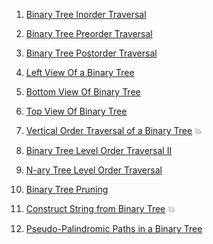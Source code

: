 1) [Binary Tree Inorder Traversal](https://leetcode.com/problems/binary-tree-inorder-traversal/)

2) [Binary Tree Preorder Traversal](https://leetcode.com/problems/binary-tree-preorder-traversal/)

3) [Binary Tree Postorder Traversal](https://leetcode.com/problems/binary-tree-postorder-traversal/)

4) [Left View Of a Binary Tree](https://www.codingninjas.com/codestudio/problems/920519?topList=striver-sde-sheet-problems&utm_source=striver&utm_medium=website&leftPanelTab=0)
5) [ Bottom View Of Binary Tree](https://www.codingninjas.com/codestudio/problems/893110?topList=striver-sde-sheet-problems&utm_source=striver&utm_medium=website&leftPanelTab=0)
6) [Top View Of Binary Tree](https://www.codingninjas.com/codestudio/problems/799401?topList=striver-sde-sheet-problems&utm_source=striver&utm_medium=website&leftPanelTab=0)
7) [Vertical Order Traversal of a Binary Tree](https://leetcode.com/problems/vertical-order-traversal-of-a-binary-tree/) 💥
8) [Binary Tree Level Order Traversal II](https://leetcode.com/problems/binary-tree-level-order-traversal-ii/)
9) [N-ary Tree Level Order Traversal](https://leetcode.com/problems/n-ary-tree-level-order-traversal/)
10) [Binary Tree Pruning](https://leetcode.com/problems/binary-tree-pruning/)
11) [Construct String from Binary Tree](https://leetcode.com/problems/construct-string-from-binary-tree/) 💥
12) [Pseudo-Palindromic Paths in a Binary Tree](https://leetcode.com/problems/pseudo-palindromic-paths-in-a-binary-tree/)
